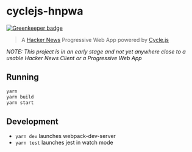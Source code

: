 # cyclejs-hnpwa

[![Greenkeeper badge](https://badges.greenkeeper.io/jeysal/cyclejs-hnpwa.svg)](https://greenkeeper.io/)

> A [Hacker News](https://news.ycombinator.com/) Progressive Web App powered by
> [Cycle.js](https://cycle.js.org/)

_NOTE: This project is in an early stage and not yet anywhere close to a usable
Hacker News Client or a Progressive Web App_

## Running

```bash
yarn
yarn build
yarn start
```

## Development

* `yarn dev` launches webpack-dev-server
* `yarn test` launches jest in watch mode
